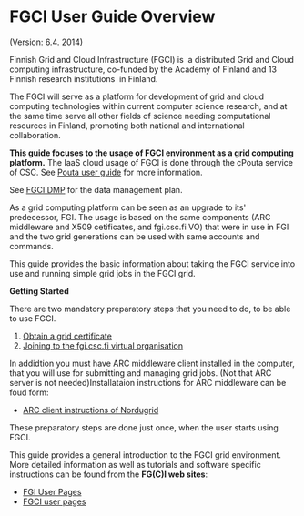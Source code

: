 # FGCI User Guide Overview

(Version: 6.4. 2014)

Finnish Grid and Cloud Infrastructure (FGCI) is  a distributed Grid and
Cloud computing infrastructure, co-funded by the Academy of Finland and
13 Finnish research institutions  in Finland.

The FGCI will serve as a platform for development of grid and cloud
computing technologies within current computer science research, and at
the same time serve all other fields of science needing computational
resources in Finland, promoting both national and international
collaboration.

**This guide focuses to the usage of FGCI environment as a grid
computing platform.** The IaaS cloud usage of FGCI is done through the
cPouta service of CSC. See [Pouta user guide](../pouts/pouta-what-is.md) for more information. 

See [FGCI DMP](https://research.csc.fi/documents/48467/0/FGCI+Data+Management+Plan/77ceadaa-0866-4530-b2c9-f76a98e891de) for the data management plan.

As a grid computing platform can be seen as an upgrade to its' 
predecessor, FGI. The usage is based on the same components
(ARC middleware and X509 cetificates, and fgi.csc.fi VO) that were in
use in FGI and the two grid generations can be used with same accounts
and commands.

This guide provides the basic information about taking the FGCI service
into use and running simple grid jobs in the FGCI grid.

**Getting Started** 

There are two mandatory preparatory steps that you need to do, to be able to use FGCI.

1.  [Obtain a grid certificate](./fgci-grid-certificates.md)
2.  [Joining to the fgi.csc.fi virtual organisation](./fgci-joining-the-fgi.csc.fi-virtual-organization.md)

In addidtion you must have ARC middleware client installed in the computer, that you will use for submitting and managing grid jobs. (Not that ARC server is not needed)Installataion instructions for ARC middleware can be foud form:
*    [ARC client instructions of Nordugrid](http://www.nordugrid.org/arc/arc6/users/client_install.html)

These preparatory steps are done just once, when the user starts using FGCI.

This guide provides a general introduction to the FGCI grid environment.
More detailed information as well as tutorials and software specific
instructions can be found from the **FG(C)I web sites**:

- [FGI User Pages](https://confluence.csc.fi/display/fgi/FGI+User+Pages)
- [FGCI user pages](https://confluence.csc.fi/display/FGCIOD/Finnish+Grid+and+Cloud+Infrastructure+Open+Documents+Home)

